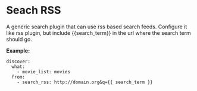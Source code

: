 # Seach RSS
A generic search plugin that can use rss based search feeds. Configure it like rss
plugin, but include {{search_term}} in the url where the search term should go.

**Example:**

```
discover:
  what: 
    - movie_list: movies
  from:
    - search_rss: http://domain.org&q={{ search_term }}
```
